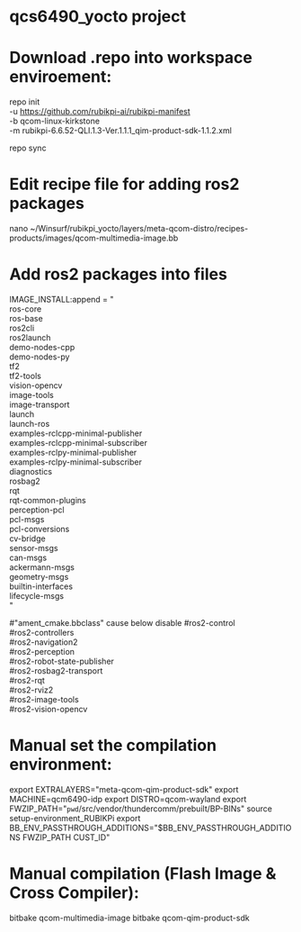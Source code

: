 # qcs6490_yocto project

# Download .repo into workspace enviroement:

repo init \
-u https://github.com/rubikpi-ai/rubikpi-manifest \
-b qcom-linux-kirkstone \
-m rubikpi-6.6.52-QLI.1.3-Ver.1.1.1_qim-product-sdk-1.1.2.xml

repo sync

# Edit recipe file for adding ros2 packages
nano ~/Winsurf/rubikpi_yocto/layers/meta-qcom-distro/recipes-products/images/qcom-multimedia-image.bb

# Add ros2 packages into files
IMAGE_INSTALL:append = " \
        ros-core \
        ros-base \
        ros2cli \
        ros2launch \
        demo-nodes-cpp \
        demo-nodes-py \
        tf2 \
        tf2-tools \
        vision-opencv \
        image-tools \
        image-transport \
        launch \
        launch-ros \
        examples-rclcpp-minimal-publisher \
        examples-rclcpp-minimal-subscriber \
        examples-rclpy-minimal-publisher \
        examples-rclpy-minimal-subscriber \
        diagnostics \
        rosbag2 \
        rqt \
        rqt-common-plugins \
        perception-pcl \
        pcl-msgs \
        pcl-conversions \
        cv-bridge \
        sensor-msgs \
        can-msgs \
        ackermann-msgs \
        geometry-msgs \
        builtin-interfaces \
        lifecycle-msgs \
"


#"ament_cmake.bbclass" cause below disable
#ros2-control \
#ros2-controllers \
#ros2-navigation2 \
#ros2-perception \
#ros2-robot-state-publisher \
#ros2-rosbag2-transport \
#ros2-rqt \
#ros2-rviz2 \
#ros2-image-tools \
#ros2-vision-opencv



# Manual set the compilation environment:

export EXTRALAYERS="meta-qcom-qim-product-sdk"
export MACHINE=qcm6490-idp
export DISTRO=qcom-wayland
export FWZIP_PATH="`pwd`/src/vendor/thundercomm/prebuilt/BP-BINs"
source setup-environment_RUBIKPi
export BB_ENV_PASSTHROUGH_ADDITIONS="$BB_ENV_PASSTHROUGH_ADDITIONS FWZIP_PATH CUST_ID"

# Manual compilation (Flash Image & Cross Compiler):

bitbake qcom-multimedia-image
bitbake qcom-qim-product-sdk

